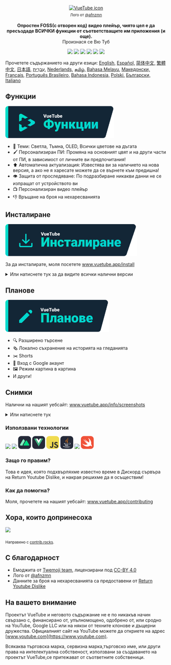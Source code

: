 <p align="center">
  <a href="https://vuetube.app/">
    <img src="https://cdn.discordapp.com/attachments/751596360108605500/980418672331988992/VueTube_Dark.svg" alt="VueTube icon" width="500"/>
  </a>
  </br>
  <sub>Лого от <a href="https://github.com/afnzmn">@afnzmn</a></sub>
  </br>
  </br>
<strong>Опростен FOSS(с отворен код) видео плейър, чиято цел е да пресъздаде ВСИЧКИ функции от съответстващите им приложения (и още).</strong>
</br>
Произнася се Вю Туб
</p>

<p align="center">
  <a href="https://github.com/VueTubeApp/VueTube/blob/main/LICENSE" alt="License"><img src="https://img.shields.io/github/license/VueTubeApp/VueTube"></img></a>
  <a href="https://github.com/VueTubeApp/VueTube/actions/workflows/ci.yml" alt="CI"><img src="https://github.com/VueTubeApp/VueTube/actions/workflows/ci.yml/badge.svg"></img></a>
  <a href="https://reddit.com/r/vuetube" alt="Reddit"><img src="https://img.shields.io/reddit/subreddit-subscribers/vuetube?label=r%2FVuetube&logo=reddit&logoColor=white"></img></a>
  <a href="https://t.me/VueTube" alt="Telegram"><img src="https://img.shields.io/endpoint?color=neon&style=flat&url=https%3A%2F%2Ftg.sumanjay.workers.dev%2Fvuetube"></img></a>
  <a href="https://discord.gg/7P8KJrdd5W" alt="Discord"><img src="https://img.shields.io/discord/946587366242533377?label=Discord&style=flat&logo=discord&logoColor=white"></img></a>
  <a href="https://twitter.com/VueTubeApp" alt="Twitter"><img src="https://img.shields.io/twitter/follow/VueTubeApp?label=Follow&style=flat&logo=twitter"></img></a>
</p>

Прочетете съдържанието на други езици: [English,](readme.md) [Español,](readme.es.md) [简体中文,](readme.zh-hans.md) [繁體中文,](readme.zh-hant.md) [日本語,](readme.ja.md) [עִברִית,](readme.he.md) [Nederlands,](readme.nl.md) [தமிழ்,](readme.ta.md) [Bahasa Melayu,](readme.ms.md) [Македонски,](readme.mk.md) [Français,](readme.fr.md) [Português Brasileiro,](readme.pt-br.md) [Bahasa Indonesia,](readme.id.md) [Polski,](readme.pl.md) [Български,](readme.bg.md) [Italiano](readme.it.md)

## Функции

<img src="./resources/readme-bg/Features.bg.svg" alt="VueTube icon" height="100"/>

- 🎨 Теми: Светла, Тъмна, OLED, Всички цветове на дъгата
- 🖌️ Персонализиран ПИ: Промяна на основният цвят и на други части от ПИ, в зависимост от личните ви предпочитания!
- ⬆️ Автоматична актуализация: Известява ви за наличието на нова версия, а ако не я харесате можете да се върнете към предишна!
- 👁️ Защита от проследяване: По подразбиране никакви данни не се изпращат от устройството ви
- 📺 Персонализиран видео плейър
- 👎 Връщане на броя на нехаресванията

## Инсталиране

<img src="./resources/readme-bg/Install.bg.svg" alt="VueTube icon" height="100"/>

За да инсталирате, моля посетете www.vuetube.app/install

<details>
  <summary>Или натиснете тук за да видите всички налични версии</summary>
<br />

### Android
| <a href=https://nightly.link/VueTubeApp/VueTube/workflows/ci/main/android.zip><img id="im" width="200" src=./resources/getunstable.png></a>  | <a href=https://github.com/VueTubeApp/VueTube/releases/download/0.2/VueTube-Canary-June-15-2022.apk><img id="im" width="200" src=./resources/getcanary.png></a> | <a href=https://vuetube.app/install><img id="im" width="200" src=./resources/getstable.png></a>  |
| ------------- | ------------- |  ------------- |
| С много бъгове, но получавате ранен достъп до най-новите функции | По-малко бъгове от нестабилната, малко повече функции от стабилната | Не е налична докато приложението не бъде достатъчно разработено |
  

### iOS
| <a href=https://nightly.link/VueTubeApp/VueTube/workflows/ci/main/iOS.zip><img id="im" width="200" src=./resources/getunstable.png></a>  | <a href=https://cdn.discordapp.com/attachments/949908267855921163/972164558930198528/VueTube-Canary-May-6-2022.ipa><img id="im" width="200" src=./resources/getcanary.png></a> | <a href=https://vuetube.app/install><img id="im" width="200" src=./resources/getstable.png></a>  |
| ------------- | ------------- |  ------------- |
| С много бъгове, но получавате ранен достъп до най-новите функции | По-малко бъгове от нестабилната, малко повече функции от стабилната | Не е налична докато приложението не бъде достатъчно разработено |
  
</details>

## Планове

<img src="./resources/readme-bg/Plans.bg.svg" alt="VueTube icon" height="100"/>

- 🔍 Разширено търсене
- 🗞️ Локално съхранение на историята на гледанията
- ✂️ Shorts
- 🧑 Вход с Google акаунт
- 🖼️ Режим картина в картина
- И други!

## Снимки

Налични на нашият уебсайт: www.vuetube.app/info/screenshots

<details>
  <summary> Или натиснете тук </summary>
<br />
  
<img src="https://vuetube.app/wtch.png" width="400">
<img src="https://vuetube.app/stng.png" width="400">
<img src="https://vuetube.app/srch.png" width="400">
     
</details>

### Използвани технологии

<a href="https://capacitorjs.com/solution/vue"><img src="https://cdn.discordapp.com/attachments/953538236716814356/955694368742834176/Capacitator-Dark.svg" height=40/></a> <a href="https://vuetifyjs.com/"><img src="https://cdn.discordapp.com/attachments/810799100940255260/973719873467342908/Vuetify-Dark.svg" height=40/></a> <a href="https://nuxtjs.org/"><img src="https://github.com/tandpfun/skill-icons/raw/main/icons/NuxtJS-Dark.svg" height=40/></a> <a href="https://vuejs.org/"><img src="https://github.com/tandpfun/skill-icons/raw/main/icons/VueJS-Dark.svg" height=40/></a> <a href="https://javascript.com/"><img src="https://github.com/tandpfun/skill-icons/raw/main/icons/JavaScript.svg" height=40/></a> <a href="https://java.com/"><img src="https://github.com/tandpfun/skill-icons/raw/main/icons/Java-Dark.svg" height=40/></a> <a href="https://gradle.com/"><img src="https://cdn.discordapp.com/attachments/810799100940255260/955691550560636958/Gradle.svg" height=40/></a> <a href="https://developer.apple.com/swift/"><img src="https://github.com/tandpfun/skill-icons/raw/main/icons/Swift.svg" height=40/></a>

### Защо го правим?

Това е идея, която подхвърляхме известно време в Дискорд сървъра на Return Youtube Dislike, и накрая решихме да я осъществим!

### Как да помогна?

Моля, прочетете на нашият уебсайт: www.vuetube.app/contributing

## Хора, които допринесоха

<a href="https://github.com/VueTubeApp/VueTube/graphs/contributors">
  <img src="https://contrib.rocks/image?repo=VueTubeApp/VueTube" />
</a>

<sub>Направено с [contrib.rocks](https://contrib.rocks). </sub>

## С благодарност

- Емоджита от [Twemoji team](https://twemoji.twitter.com/), лицензирани под [CC-BY 4.0](https://creativecommons.org/licenses/by/4.0/)
- Лого от [@afnzmn](https://github.com/afnzmn)
- Данните за броя на нехаресванията са предоставени от [Return Youtube Dislike](https://returnyoutubedislike.com/)

## На вашето внимание

Проектът VueTube и неговото съдържание не е по никакъв начин свързано с, финансирано от, упълномощено, одобрено от, или сродно на YouTube, Google LLC или на някои от техните клонове и дъщерни дружества. Официалният сайт на YouTube можете да откриете на адрес [www.youtube.com](https://www.youtube.com).

Всякаква търговска марка, сервизна марка,търговско име, или други права на интелектуална собственост, използвани за създаването на проектът VueTube,се притежават от съответните собственици.
